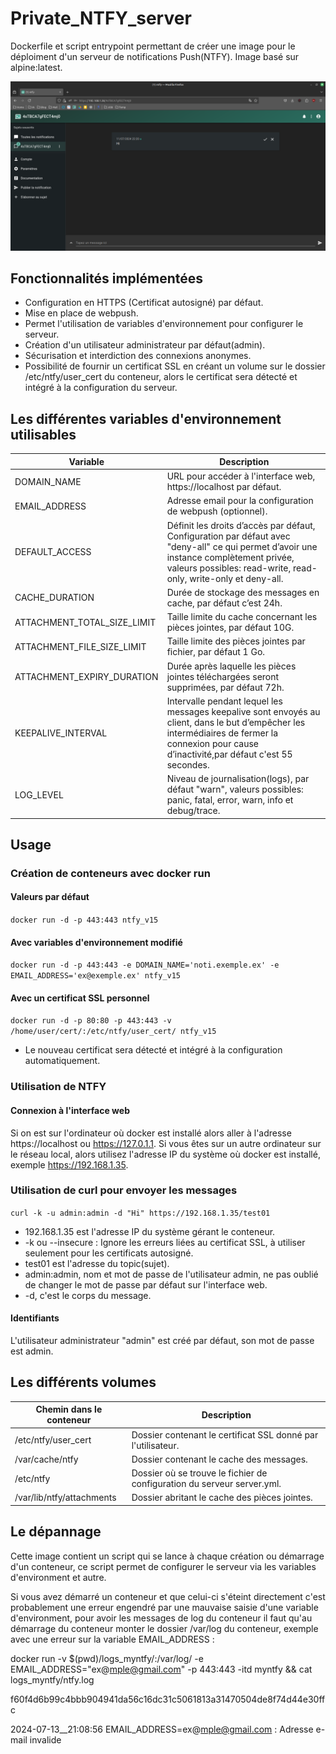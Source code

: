 # Private_NTFY_server
Dockerfile et script entrypoint permettant de créer une image pour le déploiment d'un serveur de notifications Push(NTFY).
Image basé sur alpine:latest.

![Capture d'écran](capture.png)

## Fonctionnalités implémentées
- Configuration en HTTPS (Certificat autosigné) par défaut.
- Mise en place de webpush.
- Permet l'utilisation de variables d'environnement pour configurer le serveur.
- Création d'un utilisateur administrateur par défaut(admin).
- Sécurisation et interdiction des connexions anonymes.
- Possibilité de fournir un certificat SSL en créant un volume sur le dossier /etc/ntfy/user_cert du conteneur, alors le certificat sera détecté et intégré à la configuration du serveur.

## Les différentes variables d'environnement utilisables
|Variable|Description|
|---|---|
|DOMAIN_NAME|URL pour accéder à l'interface web, https://localhost par défaut.|
|EMAIL_ADDRESS|Adresse email pour la configuration de webpush (optionnel).|
|DEFAULT_ACCESS|Définit les droits d’accès par défaut, Configuration par défaut avec "deny-all" ce qui permet d’avoir une instance complètement privée, valeurs possibles: read-write, read-only, write-only et deny-all.|
|CACHE_DURATION|Durée de stockage des messages en cache, par défaut c’est 24h.|
|ATTACHMENT_TOTAL_SIZE_LIMIT|Taille limite du cache concernant les pièces jointes, par défaut 10G.|
|ATTACHMENT_FILE_SIZE_LIMIT|Taille limite des pièces jointes par fichier, par défaut 1 Go.|
|ATTACHMENT_EXPIRY_DURATION|Durée après laquelle les pièces jointes téléchargées seront supprimées, par défaut 72h.|
|KEEPALIVE_INTERVAL|Intervalle pendant lequel les messages keepalive sont envoyés au client, dans le but d’empêcher les intermédiaires de fermer la connexion pour cause d’inactivité,par défaut c'est 55 secondes.|
|LOG_LEVEL|Niveau de journalisation(logs), par défaut "warn", valeurs possibles: panic, fatal, error, warn, info et debug/trace.|

## Usage
### Création de conteneurs avec docker run
#### Valeurs par défaut
`docker run -d -p 443:443 ntfy_v15`
#### Avec variables d'environnement modifié
`docker run -d -p 443:443 -e DOMAIN_NAME='noti.exemple.ex' -e EMAIL_ADDRESS='ex@exemple.ex' ntfy_v15`
#### Avec un certificat SSL personnel
 `docker run -d -p 80:80 -p 443:443 -v /home/user/cert/:/etc/ntfy/user_cert/ ntfy_v15`
 - Le nouveau certificat sera détecté et intégré à la configuration automatiquement.

### Utilisation de NTFY
#### Connexion à l'interface web
Si on est sur l'ordinateur où docker est installé alors aller à l'adresse https://localhost ou https://127.0.1.1.
Si vous êtes sur un autre ordinateur sur le réseau local, alors utilisez l'adresse IP du système où docker est installé, exemple https://192.168.1.35.

### Utilisation de curl pour envoyer les messages 
`curl -k -u admin:admin -d "Hi" https://192.168.1.35/test01`

- 192.168.1.35 est l'adresse IP du système gérant le conteneur.
- -k ou --insecure : Ignore les erreurs liées au certificat SSL, à utiliser seulement pour les certificats autosigné.
- test01 est l'adresse du topic(sujet).
- admin:admin, nom et mot de passe de l'utilisateur admin, ne pas oublié de changer le mot de passe par défaut sur l'interface web.
- -d, c'est le corps du message.

#### Identifiants
L'utilisateur administrateur "admin" est créé par défaut, son mot de passe est admin.

## Les différents volumes
|Chemin dans le conteneur|Description|
|---|---|
|/etc/ntfy/user_cert|Dossier contenant le certificat SSL donné par l'utilisateur.|
|/var/cache/ntfy|Dossier contenant le cache des messages.|
|/etc/ntfy|Dossier où se trouve le fichier de configuration du serveur server.yml.|
|/var/lib/ntfy/attachments|Dossier abritant le cache des pièces jointes.|

## Le dépannage 
Cette image contient un script qui se lance à chaque création ou démarrage d'un conteneur, ce script permet de configurer le serveur via les variables d'environment et autre.

Si vous avez démarré un conteneur et que celui-ci s'éteint directement c'est probablement une erreur engendré par une mauvaise saisie d'une variable d'environment, pour avoir les messages de log du conteneur il faut qu'au démarrage du conteneur monter le dossier /var/log du conteneur, exemple avec une erreur sur la variable EMAIL_ADDRESS :

docker run -v $(pwd)/logs_myntfy/:/var/log/ -e EMAIL_ADDRESS="ex@mple@gmail.com" -p 443:443 -itd myntfy && cat logs_myntfy/ntfy.log

f60f4d6b99c4bbb904941da56c16dc31c5061813a31470504de8f74d44e30ffc

2024-07-13__21:08:56   EMAIL_ADDRESS=ex@mple@gmail.com : Adresse e-mail invalide
